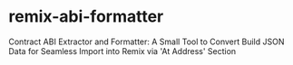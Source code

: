 # remix-abi-formatter
Contract ABI Extractor and Formatter: A Small Tool to Convert Build JSON Data for Seamless Import into Remix via 'At Address' Section
